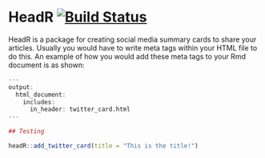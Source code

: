 <!-- README.md is generated from README.Rmd. Please edit that file -->
HeadR [![Build Status](https://travis-ci.org/jumpingrivers/headR.svg?branch=master)](https://travis-ci.org/jumpingrivers/headR)
===============================================================================================================================

HeadR is a package for creating social media summary cards to share your
articles. Usually you would have to write meta tags within your HTML
file to do this. An example of how you would add these meta tags to your
Rmd document is as shown:

``` r
---
output: 
  html_document: 
    includes:
      in_header: twitter_card.html
---  

## Testing

headR::add_twitter_card(title = "This is the title!")
```
